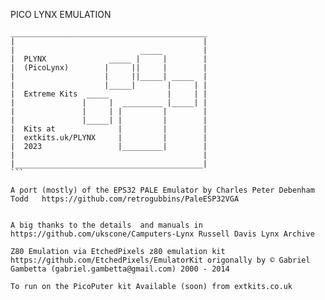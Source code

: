 PICO LYNX EMULATION
````
____________________________________________
|                                          |
|                            _____         |
|  PLYNX              _____ |     |        |
|  (PicoLynx)        |     ||     |        |
|                    |     ||_____| _____  |
|                    |_____|       |     | |
|  Extreme Kits  _____             |     | |
|               |     |  _________ |_____| |
|               |     | |         |        |
|               |_____| |         |        |
|  Kits at              |         |        |
|  extkits.uk/PLYNX     |         |        |
|  2023                 |_________|        |
|                                          |
|__________________________________________|
```

A port (mostly) of the EPS32 PALE Emulator by Charles Peter Debenham Todd   https://github.com/retrogubbins/PaleESP32VGA


A big thanks to the details  and manuals in https://github.com/ukscone/Camputers-Lynx Russell Davis Lynx Archive

Z80 Emulation via EtchedPixels z80 emulation kit  https://github.com/EtchedPixels/EmulatorKit origonally by © Gabriel Gambetta (gabriel.gambetta@gmail.com) 2000 - 2014

To run on the PicoPuter kit Available (soon) from extkits.co.uk

